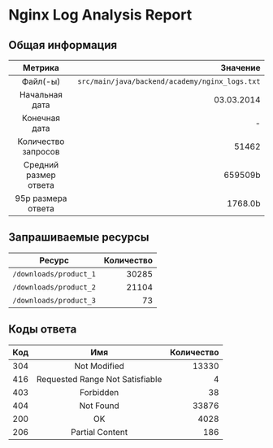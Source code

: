 # Nginx Log Analysis Report

## Общая информация

| Метрика | Значение |
|:--------:|---------:|
| Файл(-ы) | `src/main/java/backend/academy/nginx_logs.txt` |
| Начальная дата | 03.03.2014 |
| Конечная дата | - |
| Количество запросов | 51462 |
| Средний размер ответа | 659509b |
| 95p размера ответа | 1768.0b |

## Запрашиваемые ресурсы

| Ресурс | Количество |
|:-------:|-----------:|
| `/downloads/product_1` | 30285 |
| `/downloads/product_2` | 21104 |
| `/downloads/product_3` | 73 |

## Коды ответа

| Код | Имя | Количество |
|:----:|:----:|-----------:|
| 304 | Not Modified | 13330 |
| 416 | Requested Range Not Satisfiable | 4 |
| 403 | Forbidden | 38 |
| 404 | Not Found | 33876 |
| 200 | OK | 4028 |
| 206 | Partial Content | 186 |
